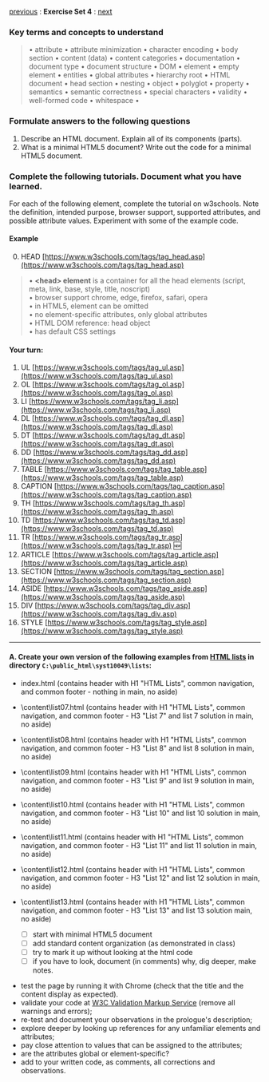 [previous](Set03.md) 
: **Exercise Set 4**
: [next](Set05.md)


### Key terms and concepts to understand
> &bull;  attribute &bull; attribute minimization &bull; character encoding &bull; body section &bull; content (data) &bull;  content categories &bull; documentation &bull; document type &bull;  document structure &bull; DOM &bull;  element &bull;  empty element &bull; entities &bull; global attributes &bull; hierarchy root &bull; HTML document &bull; head section &bull; nesting &bull; object &bull; polyglot &bull; property &bull; semantics &bull; semantic correctness &bull; special characters &bull; validity &bull; well-formed code &bull; whitespace &bull;  


### Formulate answers to the following questions
1. Describe an HTML document.  Explain all of its components (parts).
2. What is a minimal HTML5 document? Write out the code for a minimal HTML5 document.

### Complete the following tutorials. Document what you have learned.
For each of the following element, complete the tutorial on w3schools.  Note the definition, intended purpose, browser support, supported attributes, and possible attribute values. Experiment with some of the example code.
#### Example
0. HEAD [https://www.w3schools.com/tags/tag_head.asp](https://www.w3schools.com/tags/tag_head.asp)
> &bull; **&lt;head> element** is a container for all the head elements (script, meta, link, base, style, title, noscript)<br> &bull; browser support chrome, edge, firefox, safari, opera<br> &bull; in HTML5, element can be omitted<br> &bull; no element-specific attributes, only global attributes<br> &bull; HTML DOM reference: head object<br> &bull; has default CSS settings

#### Your turn:
1. UL [https://www.w3schools.com/tags/tag_ul.asp](https://www.w3schools.com/tags/tag_ul.asp)
2. OL [https://www.w3schools.com/tags/tag_ol.asp](https://www.w3schools.com/tags/tag_ol.asp)
3. LI [https://www.w3schools.com/tags/tag_li.asp](https://www.w3schools.com/tags/tag_li.asp)
4. DL [https://www.w3schools.com/tags/tag_dl.asp](https://www.w3schools.com/tags/tag_dl.asp)
5. DT [https://www.w3schools.com/tags/tag_dt.asp](https://www.w3schools.com/tags/tag_dt.asp)
6. DD [https://www.w3schools.com/tags/tag_dd.asp](https://www.w3schools.com/tags/tag_dd.asp)
7. TABLE [https://www.w3schools.com/tags/tag_table.asp](https://www.w3schools.com/tags/tag_table.asp)
8. CAPTION [https://www.w3schools.com/tags/tag_caption.asp](https://www.w3schools.com/tags/tag_caption.asp)
9. TH [https://www.w3schools.com/tags/tag_th.asp](https://www.w3schools.com/tags/tag_th.asp)
10. TD [https://www.w3schools.com/tags/tag_td.asp](https://www.w3schools.com/tags/tag_td.asp)
11. TR [https://www.w3schools.com/tags/tag_tr.asp](https://www.w3schools.com/tags/tag_tr.asp) :new:
12. ARTICLE [https://www.w3schools.com/tags/tag_article.asp](https://www.w3schools.com/tags/tag_article.asp)
13. SECTION [https://www.w3schools.com/tags/tag_section.asp](https://www.w3schools.com/tags/tag_section.asp)
14. ASIDE [https://www.w3schools.com/tags/tag_aside.asp](https://www.w3schools.com/tags/tag_aside.asp)
15. DIV [https://www.w3schools.com/tags/tag_div.asp](https://www.w3schools.com/tags/tag_div.asp)
16. STYLE [https://www.w3schools.com/tags/tag_style.asp](https://www.w3schools.com/tags/tag_style.asp)

---

#### A. Create your own version of the following examples from  [HTML lists](https://padlet.com/ellen_bajcar/ofcrakue7fyy) in directory `C:\public_html\syst10049\lists`:
- index.html (contains header with H1 "HTML Lists", common navigation, and common footer - nothing in main, no aside)
- \content\list07.html (contains header with H1 "HTML Lists", common navigation, and common footer - H3 "List 7" and list 7 solution in main, no aside)
- \content\list08.html (contains header with H1 "HTML Lists", common navigation, and common footer - H3 "List 8" and list 8 solution in main, no aside)
- \content\list09.html (contains header with H1 "HTML Lists", common navigation, and common footer - H3 "List 9" and list 9 solution in main, no aside)
- \content\list10.html (contains header with H1 "HTML Lists", common navigation, and common footer - H3 "List 10" and list 10 solution in main, no aside)
- \content\list11.html (contains header with H1 "HTML Lists", common navigation, and common footer - H3 "List 11" and list 11 solution in main, no aside)
- \content\list12.html (contains header with H1 "HTML Lists", common navigation, and common footer - H3 "List 12" and list 12 solution in main, no aside)
- \content\list13.html (contains header with H1 "HTML Lists", common navigation, and common footer - H3 "List 13" and list 13 solution main, no aside)

	 - [ ] start with minimal HTML5 document
	 - [ ] add standard content organization (as demonstrated in class)
	 - [ ] try to mark it up without looking at the html code
	 - [ ] if you have to look, document (in comments) why, dig deeper, make notes.
* test the page by running it with Chrome (check that the title and the content display as expected).
* validate your code at [W3C Validation Markup Service](https://validator.w3.org) (remove all warnings and errors);
* re-test and document your observations in the prologue's description;
* explore deeper by looking up references for any unfamiliar elements and attributes; 
* pay close attention to values that can be assigned to the attributes; 
* are the attributes global or element-specific?
* add to your written code, as comments, all corrections and observations.
